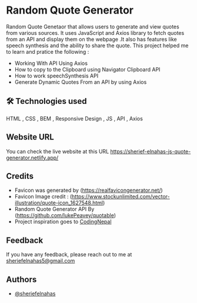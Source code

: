 # Random Quote Generator
Random Quote Genetaor that allows users to generate and view quotes from various sources. It uses JavaScript and Axios library to fetch quotes from an API and display them on the webpage .It also has features like speech synthesis and the ability to share the quote. This project helped me to learn and pratice the following :

- Working With API Using Axios
- How to copy to the Clipboard using Navigator Clipboard API
- How to work speechSynthesis API
- Generate Dynamic Quotes From an API by using Axios



## 🛠 Technologies used

HTML , CSS , BEM , Responsive Design , JS , API , Axios


## Website URL
You can check the live website at this URL https://sherief-elnahas-js-quote-generator.netlify.app/


## Credits

- Favicon was generated by (https://realfavicongenerator.net/)
- Favicon Image credit : (https://www.stockunlimited.com/vector-illustration/quote-icon_1627548.html)
- Random Quote Generator API By (https://github.com/lukePeavey/quotable)
- Project inspiration goes to [CodingNepal](https://www.youtube.com/watch?v=I0v9ZOY3_0k&t=314s)



## Feedback

If you have any feedback, please reach out to me at sheriefelnahas5@gmail.com



## Authors

- [@sheriefelnahas](https://github.com/SheriefElnahas)
